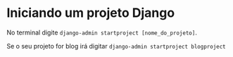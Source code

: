 # Iniciando um projeto Django
No terminal digite ```django-admin startproject [nome_do_projeto]```.

Se o seu projeto for blog irá digitar ```django-admin startproject blogproject```

